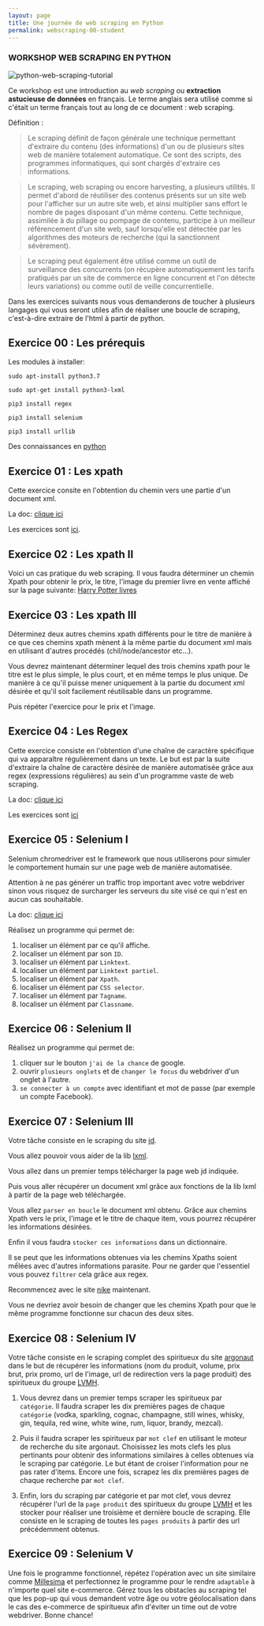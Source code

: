 ```yaml
---
layout: page
title: Une journée de web scraping en Python
permalink: webscraping-00-student
---
```


### WORKSHOP WEB SCRAPING EN PYTHON
![python-web-scraping-tutorial](https://www.dataquest.io/wp-content/uploads/2016/11/python-web-scraping-beautifulsoup-tutorial-1040x520.jpg "python-web-scraping-tutorial")

Ce workshop est une introduction au *web scraping* ou
**extraction astucieuse de données** en français. Le terme anglais sera
utilisé comme si c'était un terme français tout au long
de ce document : web scraping.

Définition :
> Le scraping définit de façon générale une technique permettant d'extraire du contenu (des informations) d'un ou de plusieurs sites web de manière totalement automatique. Ce sont des scripts, des programmes informatiques, qui sont chargés d'extraire ces informations.

> Le scraping, web scraping ou encore harvesting, a plusieurs utilités. Il permet d'abord de réutiliser des contenus présents sur un site web pour l'afficher sur un autre site web, et ainsi multiplier sans effort le nombre de pages disposant d'un même contenu. Cette technique, assimilée à du pillage ou pompage de contenu, participe à un meilleur référencement d'un site web, sauf lorsqu'elle est détectée par les algorithmes des moteurs de recherche (qui la sanctionnent sévèrement). 

> Le scraping peut également être utilisé comme un outil de surveillance des concurrents (on récupère automatiquement les tarifs pratiqués par un site de commerce en ligne concurrent et l'on détecte leurs variations) ou comme outil de veille concurrentielle.


Dans les exercices suivants nous vous demanderons de toucher à plusieurs langages qui vous seront utiles afin de réaliser une boucle de scraping, c'est-à-dire extraire de l'html à partir de python.

## Exercice 00 : Les prérequis

Les modules à installer:
```
sudo apt-install python3.7

sudo apt-get install python3-lxml

pip3 install regex

pip3 install selenium

pip3 install urllib
```
Des connaissances en [python](https://openclassrooms.com/fr/courses/235344-apprenez-a-programmer-en-python/230722-faites-vos-premiers-pas-avec-linterpreteur-de-commandes-python)

## Exercice 01 : Les xpath 

Cette exercice consite en l'obtention du chemin vers une partie d'un document xml.

La doc: [clique ici](https://openclassrooms.com/fr/courses/1766341-structurez-vos-donnees-avec-xml/1769083-xpath-localiser-les-donnees)

Les exercices sont [ici](http://learn.onion.net/language=en/35426/w3c-xpath).

## Exercice 02 : Les xpath II

Voici un cas pratique du web scraping.
Il vous faudra déterminer un chemin Xpath pour obtenir le prix, le titre, l'image du premier livre en vente affiché sur la page suivante: [Harry Potter livres](https://www.fnac.com/SearchResult/ResultList.aspx?SCat=0%211&Search=harry+potter&sft=1&sa=0)

## Exercice 03 : Les xpath III

Déterminez deux autres chemins xpath différents pour le titre de manière à ce que ces chemins xpath mènent à la même partie du document xml mais en utilisant d'autres procédés (chil/node/ancestor etc...).

Vous devrez maintenant déterminer lequel des trois chemins xpath pour le titre est le plus simple, le plus court, et en même temps le plus unique. De manière à ce qu'il puisse mener uniquement à la partie du document xml désirée et qu'il soit facilement réutilisable dans un programme.

Puis répéter l'exercice pour le prix et l'image.

## Exercice 04 : Les Regex

Cette exercice consiste en l'obtention d'une chaîne de caractère spécifique qui va apparaître régulièrement dans un texte. Le but est par la suite d'extraire la chaîne de caractère désirée de manière automatisée grâce aux regex (expressions régulières) au sein d'un programme vaste de web scraping.

La doc: [clique ici](https://www.w3schools.com/python/python_regex.asp)

Les exercices sont [ici](https://www.w3resource.com/python-exercises/re/)


## Exercice 05 : Selenium I

Selenium chromedriver est le framework que nous utiliserons pour simuler le comportement humain sur une page web de manière automatisée.

Attention à ne pas générer un traffic trop important avec votre webdriver sinon vous risquez de surcharger les serveurs du site visé ce qui n'est en aucun cas souhaitable.

La doc: [clique ici](https://chromedriver.chromium.org/getting-started)

Réalisez un programme qui permet de:
1) localiser un élément par ce qu'il affiche.
2) localiser un élément par son `ID`.
3) localiser un élément par `Linktext`.
4) localiser un élément par `Linktext partiel`.
5) localiser un élément par `Xpath`.
6) localiser un élément par `CSS selector`.
7) localiser un élément par `Tagname`.
8) localiser un élément par `Classname`.


## Exercice 06 : Selenium II

Réalisez un programme qui permet de:

1) cliquer sur le bouton `j'ai de la chance` de google.
2) ouvrir `plusieurs onglets` et de `changer le focus` du webdriver d'un onglet à l'autre.
3) `se connecter à un compte` avec identifiant et mot de passe (par exemple un compte Facebook).

## Exercice 07 : Selenium III

Votre tâche consiste en le scraping du site [jd](https://www.jdsports.fr/promo/).

Vous allez pouvoir vous aider de la lib [lxml](https://lxml.de/tutorial.html).

Vous allez dans un premier temps télécharger la page web jd indiquée.

Puis vous aller récupérer un document xml grâce aux fonctions de la lib lxml à partir de la page web téléchargée.

Vous allez `parser en boucle` le document xml obtenu. Grâce aux chemins Xpath vers le prix, l'image et le titre de chaque item, vous pourrez récupérer les informations désirées.

Enfin il vous faudra `stocker ces informations` dans un dictionnaire.

Il se peut que les informations obtenues via les chemins Xpaths soient mếlées avec d'autres informations parasite. Pour ne garder que l'essentiel vous pouvez `filtrer` cela grâce aux regex.

Recommencez avec le site [nike](https://www.nike.com/fr/w/hommes-chaussures-nik1zy7ok) maintenant. 

Vous ne devriez avoir besoin de changer que les chemins Xpath pour que le même programme fonctionne sur chacun des deux sites.

## Exercice 08 : Selenium IV

Votre tâche consiste en le scraping complet des spiritueux du site [argonaut](https://www.argonautliquor.com/) dans le but de récupérer les informations (nom du produit, volume, prix brut, prix promo, url de l'image, url de redirection vers la page produit) des spiritueux du groupe [LVMH](https://www.lvmh.fr/les-maisons/vins-spiritueux/).

1) Vous devrez dans un premier temps scraper les spiritueux par `catégorie`. 
Il faudra scraper les dix premières pages de chaque `catégorie` (vodka, sparkling, cognac, champagne, still wines, whisky, gin, tequila, red wine, white wine, rum, liquor, brandy, mezcal).

2) Puis il faudra scraper les spiritueux par `mot clef` en utilisant le moteur de recherche du site argonaut. Choisissez les mots clefs les plus pertinants pour obtenir des informations similaires à celles obtenues via le scraping par catégorie. 
Le but étant de croiser l'information pour ne pas rater d'items. Encore une fois, scrapez les dix premières pages de chaque recherche par `mot clef`.

3) Enfin, lors du scraping par catégorie et par mot clef, vous devrez récupérer l'url de la `page produit` des spiritueux du groupe [LVMH](https://www.lvmh.fr/les-maisons/vins-spiritueux/) et les stocker pour réaliser une troisième et dernière boucle de scraping. Elle consiste en le scraping de toutes les `pages produits` à partir des url précédemment obtenus.

## Exercice 09 : Selenium V

Une fois le programme fonctionnel, répétez l'opération avec un site similaire comme [Millesima](https://www.millesima.fr/) et perfectionnez le programme pour le rendre `adaptable` à n'importe quel site e-commerce. Gérez tous les obstacles au scraping tel que les pop-up qui vous demandent votre âge ou votre géolocalisation dans le cas des e-commerce de spiritueux afin d'éviter un time out de votre webdriver. Bonne chance!
